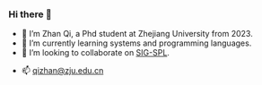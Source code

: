 ### Hi there 👋


- 🔭 I’m Zhan Qi, a Phd student at Zhejiang University from 2023.
- 🌱 I’m currently learning systems and programming languages.
- 👯 I’m looking to collaborate on [SIG-SPL](https://github.com/SIG-SPL).
<!-- - 🤔 I’m looking for help with ... -->
<!-- - 💬 Ask me about ... -->
- 📫 qizhan@zju.edu.cn
<!-- - 😄 Pronouns: ... -->
<!-- - ⚡ Fun fact: ... -->

